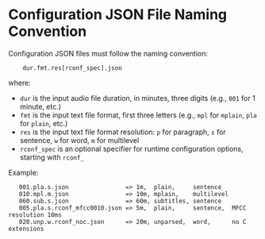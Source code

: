 # Configuration JSON File Naming Convention

Configuration JSON files must follow the naming convention:

```
    dur.fmt.res[rconf_spec].json
```

where:

* ``dur`` is the input audio file duration, in minutes, three digits (e.g., ``001`` for 1 minute, etc.)
* ``fmt`` is the input text file format, first three letters (e.g., ``mpl`` for ``mplain``, ``pla`` for ``plain``, etc.)
* ``res`` is the input text file format resolution: ``p`` for paragraph, ``s`` for sentence, ``w`` for word, ``m`` for multilevel
* ``rconf_spec`` is an optional specifier for runtime configuration options, starting with ``rconf_``

Example:

```
   001.pla.s.json                => 1m,  plain,     sentence
   010.mpl.m.json                => 10m, mplain,    multilevel
   060.sub.s.json                => 60m, subtitles, sentence
   005.pla.s.rconf_mfcc0010.json => 5m,  plain,     sentence,  MFCC resolution 10ms
   020.unp.w.rconf_noc.json      => 20m, unparsed,  word,      no C extensions
```


